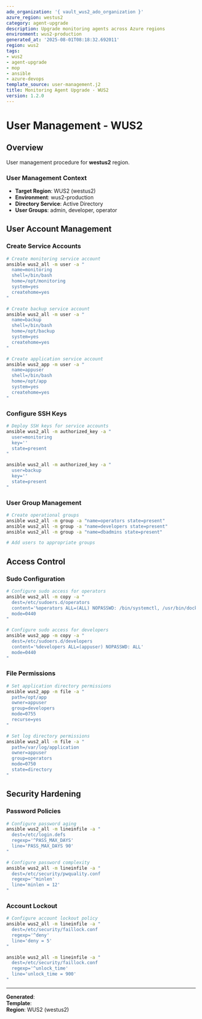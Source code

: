 ```yaml
---
ado_organization: '{ vault_wus2_ado_organization }'
azure_region: westus2
category: agent-upgrade
description: Upgrade monitoring agents across Azure regions
environment: wus2-production
generated_at: '2025-08-01T08:18:32.692011'
region: wus2
tags:
- wus2
- agent-upgrade
- mop
- ansible
- azure-devops
template_source: user-management.j2
title: Monitoring Agent Upgrade - WUS2
version: 1.2.0
---
```



# User Management - WUS2

## Overview

User management procedure for **westus2** region.

### User Management Context

- **Target Region**: WUS2 (westus2)
- **Environment**: wus2-production
- **Directory Service**: Active Directory
- **User Groups**: admin, developer, operator

## User Account Management

### Create Service Accounts
```bash
# Create monitoring service account
ansible wus2_all -m user -a "
  name=monitoring
  shell=/bin/bash
  home=/opt/monitoring
  system=yes
  createhome=yes
"

# Create backup service account
ansible wus2_all -m user -a "
  name=backup
  shell=/bin/bash
  home=/opt/backup
  system=yes
  createhome=yes
"

# Create application service account
ansible wus2_app -m user -a "
  name=appuser
  shell=/bin/bash
  home=/opt/app
  system=yes
  createhome=yes
"
```

### Configure SSH Keys
```bash
# Deploy SSH keys for service accounts
ansible wus2_all -m authorized_key -a "
  user=monitoring
  key=''
  state=present
"

ansible wus2_all -m authorized_key -a "
  user=backup
  key=''
  state=present
"
```

### User Group Management
```bash
# Create operational groups
ansible wus2_all -m group -a "name=operators state=present"
ansible wus2_all -m group -a "name=developers state=present"
ansible wus2_all -m group -a "name=dbadmins state=present"

# Add users to appropriate groups
```

## Access Control

### Sudo Configuration
```bash
# Configure sudo access for operators
ansible wus2_all -m copy -a "
  dest=/etc/sudoers.d/operators
  content='%operators ALL=(ALL) NOPASSWD: /bin/systemctl, /usr/bin/docker'
  mode=0440
"

# Configure sudo access for developers
ansible wus2_app -m copy -a "
  dest=/etc/sudoers.d/developers
  content='%developers ALL=(appuser) NOPASSWD: ALL'
  mode=0440
"
```

### File Permissions
```bash
# Set application directory permissions
ansible wus2_app -m file -a "
  path=/opt/app
  owner=appuser
  group=developers
  mode=0755
  recurse=yes
"

# Set log directory permissions
ansible wus2_all -m file -a "
  path=/var/log/application
  owner=appuser
  group=operators
  mode=0750
  state=directory
"
```

## Security Hardening

### Password Policies
```bash
# Configure password aging
ansible wus2_all -m lineinfile -a "
  dest=/etc/login.defs
  regexp='^PASS_MAX_DAYS'
  line='PASS_MAX_DAYS 90'
"

# Configure password complexity
ansible wus2_all -m lineinfile -a "
  dest=/etc/security/pwquality.conf
  regexp='^minlen'
  line='minlen = 12'
"
```

### Account Lockout
```bash
# Configure account lockout policy
ansible wus2_all -m lineinfile -a "
  dest=/etc/security/faillock.conf
  regexp='^deny'
  line='deny = 5'
"

ansible wus2_all -m lineinfile -a "
  dest=/etc/security/faillock.conf
  regexp='^unlock_time'
  line='unlock_time = 900'
"
```

---

**Generated**:   
**Template**:   
**Region**: WUS2 (westus2)